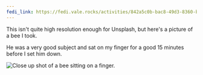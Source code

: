 ```yaml
---
fedi_link: https://fedi.vale.rocks/activities/842a5c0b-bac8-49d3-8360-bee017392206
---
```


This isn't quite high resolution enough for Unsplash, but here's a picture of a bee I took.

He was a very good subject and sat on my finger for a good 15 minutes before I set him down.

![Close up shot of a bee sitting on a finger.](https://fedi.vale.rocks/media/83bbd680ec64e5e47e50d557f6381fe8add2d77b577393a4bbd30ccf1fba35d8.jpg)
